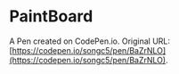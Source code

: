 # PaintBoard

A Pen created on CodePen.io. Original URL: [https://codepen.io/songc5/pen/BaZrNLO](https://codepen.io/songc5/pen/BaZrNLO).


